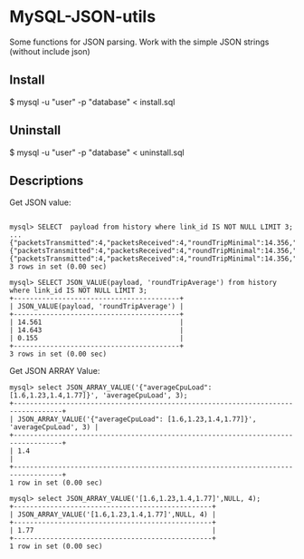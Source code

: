 MySQL-JSON-utils
================

Some functions for JSON parsing. 
Work with the simple JSON strings (without include json)


## Install
$ mysql -u "user" -p "database" < install.sql

## Uninstall
$ mysql -u "user" -p "database" < uninstall.sql

## Descriptions

Get JSON value:
```

mysql> SELECT  payload from history where link_id IS NOT NULL LIMIT 3;
...
{"packetsTransmitted":4,"packetsReceived":4,"roundTripMinimal":14.356,"roundTripAverage":14.561,"roundTripMaximum":14.722}
{"packetsTransmitted":4,"packetsReceived":4,"roundTripMinimal":14.356,"roundTripAverage":14.643,"roundTripMaximum":14.722} 
{"packetsTransmitted":4,"packetsReceived":4,"roundTripMinimal":14.356,"roundTripAverage":0.155,"roundTripMaximum":14.722} 
3 rows in set (0.00 sec)

mysql> SELECT JSON_VALUE(payload, 'roundTripAverage') from history where link_id IS NOT NULL LIMIT 3;
+-----------------------------------------+
| JSON_VALUE(payload, 'roundTripAverage') |
+-----------------------------------------+
| 14.561                                  |
| 14.643                                  |
| 0.155                                   |
+-----------------------------------------+
3 rows in set (0.00 sec)

```

Get JSON ARRAY Value:
```
mysql> select JSON_ARRAY_VALUE('{"averageCpuLoad": [1.6,1.23,1.4,1.77]}', 'averageCpuLoad', 3);
+----------------------------------------------------------------------------------+
| JSON_ARRAY_VALUE('{"averageCpuLoad": [1.6,1.23,1.4,1.77]}', 'averageCpuLoad', 3) |
+----------------------------------------------------------------------------------+
| 1.4                                                                              |
+----------------------------------------------------------------------------------+
1 row in set (0.00 sec)

mysql> select JSON_ARRAY_VALUE('[1.6,1.23,1.4,1.77]',NULL, 4);
+-------------------------------------------------+
| JSON_ARRAY_VALUE('[1.6,1.23,1.4,1.77]',NULL, 4) |
+-------------------------------------------------+
| 1.77                                            |
+-------------------------------------------------+
1 row in set (0.00 sec)
```



